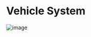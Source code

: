 <h1>Vehicle System</h1>

![image](https://github.com/user-attachments/assets/f4920682-4961-4c7b-8bc0-bd25563c817d)
